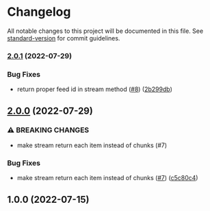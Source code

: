 # Changelog

All notable changes to this project will be documented in this file. See [standard-version](https://github.com/conventional-changelog/standard-version) for commit guidelines.

### [2.0.1](https://github.com/achou11/ssb-storage-used/compare/v2.0.0...v2.0.1) (2022-07-29)


### Bug Fixes

* return proper feed id in stream method ([#8](https://github.com/achou11/ssb-storage-used/issues/8)) ([2b299db](https://github.com/achou11/ssb-storage-used/commit/2b299db3828febb63b1e9906a428afba52daa689))

## [2.0.0](https://github.com/achou11/ssb-storage-used/compare/v1.0.0...v2.0.0) (2022-07-29)


### ⚠ BREAKING CHANGES

* make stream return each item instead of chunks (#7)

### Bug Fixes

* make stream return each item instead of chunks ([#7](https://github.com/achou11/ssb-storage-used/issues/7)) ([c5c80c4](https://github.com/achou11/ssb-storage-used/commit/c5c80c44d95c0a0b9448c38af3cffd53c7dabd3f))

## 1.0.0 (2022-07-15)
